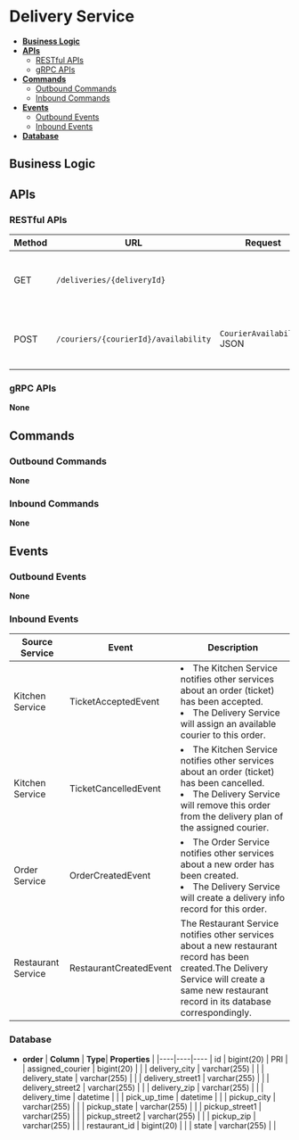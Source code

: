 # Delivery Service

- [**Business Logic**](#business-logic)
- [**APIs**](#apis)
   - [RESTful APIs](#restful-apis)
   - [gRPC APIs](#grpc-apis)
- [**Commands**](#commands)
   - [Outbound Commands](#outbound-commands)
   - [Inbound Commands](#inbound-commands)
- [**Events**](#events)
   - [Outbound Events](#outbound-events)
   - [Inbound Events](#inbound-events)
- [**Database**](#database)

## Business Logic

## APIs
### RESTful APIs
| Method | URL | Request | Response | Description | 
|----|----|----|----|----|
| GET | `/deliveries/{deliveryId}` | | `DeliveryStatus` JSON | Get delivery information by delivery ID. |
| POST | `/couriers/{courierId}/availability` | `CourierAvailability` JSON | "OK" | Update a courier availability by courier ID. |

### gRPC APIs
**None**

## Commands
### Outbound Commands
**None**

### Inbound Commands
**None**

## Events
### Outbound Events
**None**

### Inbound Events
| Source Service | Event | Description |
|----|----|----|
| Kitchen Service | TicketAcceptedEvent | <li>The Kitchen Service notifies other services about an order (ticket) has been accepted.<li>The Delivery Service will assign an available courier to this order. |
| Kitchen Service | TicketCancelledEvent | <li>The Kitchen Service notifies other services about an order (ticket) has been cancelled.<li>The Delivery Service will remove this order from the delivery plan of the assigned courier. |
| Order Service | OrderCreatedEvent | <li>The Order Service notifies other services about a new order has been created.<li>The Delivery Service will create a delivery info record for this order. |
| Restaurant Service | RestaurantCreatedEvent | The Restaurant Service notifies other services about a new restaurant record has been created.The Delivery Service will create a same new restaurant record in its database correspondingly. |

### Database
- **order**
  | **Column** | **Type**| **Properties** |
  |----|----|----
  | id | bigint(20) | PRI |
  | assigned_courier | bigint(20) | |
  | delivery_city | varchar(255) | |
  | delivery_state | varchar(255) | |
  | delivery_street1 | varchar(255) | |
  | delivery_street2 | varchar(255) | |
  | delivery_zip | varchar(255) | |
  | delivery_time | datetime | |
  | pick_up_time | datetime | |
  | pickup_city | varchar(255) | |
  | pickup_state | varchar(255) | |
  | pickup_street1 | varchar(255) | |
  | pickup_street2 | varchar(255) | |
  | pickup_zip | varchar(255) | |
  | restaurant_id | bigint(20) | |
  | state | varchar(255) | |
